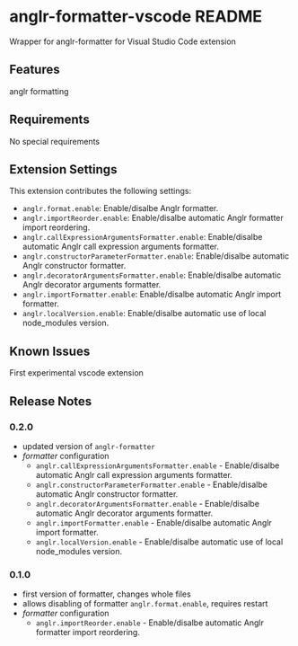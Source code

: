 # anglr-formatter-vscode README

Wrapper for anglr-formatter for Visual Studio Code extension

## Features

anglr formatting

## Requirements

No special requirements

## Extension Settings

This extension contributes the following settings:

- `anglr.format.enable`: Enable/disalbe Anglr formatter.
- `anglr.importReorder.enable`: Enable/disalbe automatic Anglr formatter import reordering.
- `anglr.callExpressionArgumentsFormatter.enable`: Enable/disalbe automatic Anglr call expression arguments formatter.
- `anglr.constructorParameterFormatter.enable`: Enable/disalbe automatic Anglr constructor formatter.
- `anglr.decoratorArgumentsFormatter.enable`: Enable/disalbe automatic Anglr decorator arguments formatter.
- `anglr.importFormatter.enable`: Enable/disalbe automatic Anglr import formatter.
- `anglr.localVersion.enable`: Enable/disalbe automatic use of local node_modules version.

## Known Issues

First experimental vscode extension

## Release Notes

### 0.2.0

- updated version of `anglr-formatter`
- *formatter* configuration
    - `anglr.callExpressionArgumentsFormatter.enable` - Enable/disalbe automatic Anglr call expression arguments formatter.
    - `anglr.constructorParameterFormatter.enable` - Enable/disalbe automatic Anglr constructor formatter.
    - `anglr.decoratorArgumentsFormatter.enable` - Enable/disalbe automatic Anglr decorator arguments formatter.
    - `anglr.importFormatter.enable` - Enable/disalbe automatic Anglr import formatter.
    - `anglr.localVersion.enable` - Enable/disalbe automatic use of local node_modules version.

### 0.1.0

- first version of formatter, changes whole files
- allows disabling of formatter `anglr.format.enable`, requires restart
- *formatter* configuration
    - `anglr.importReorder.enable` - Enable/disalbe automatic Anglr formatter import reordering.